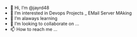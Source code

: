- 👋 Hi, I’m @jayrd48
- 👀 I’m interested in Devops Projects _ EMail Server MAking
- 🌱 I’m alaways learning 
- 💞️ I’m looking to collaborate on ...
- 📫 How to reach me ...

<!---
jayrd48/jayrd48 is a ✨ special ✨ repository because its `README.md` (this file) appears on your GitHub profile.
You can click the Preview link to take a look at your changes.
--->
